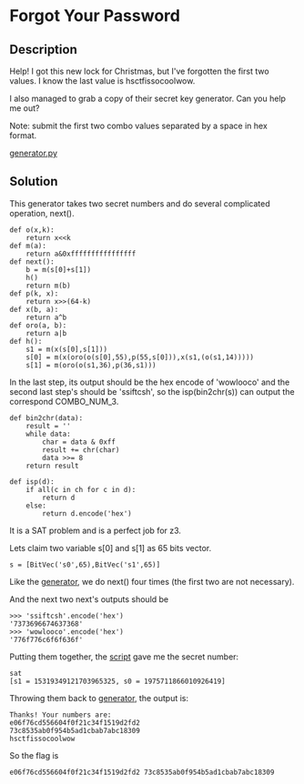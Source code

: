 # Forgot Your Password

## Description

Help! I got this new lock for Christmas, but I've forgotten the first two values. I know the last value is hsctfissocoolwow.

I also managed to grab a copy of their secret key generator. Can you help me out?

Note: submit the first two combo values separated by a space in hex format.

[generator.py](generator.py)

## Solution

This generator takes two secret numbers and do several complicated operation, next().
```
def o(x,k):
	return x<<k
def m(a):
	return a&0xffffffffffffffff
def next():
	b = m(s[0]+s[1])
	h()
	return m(b)
def p(k, x):
	return x>>(64-k)
def x(b, a):
	return a^b
def oro(a, b):
	return a|b
def h():
	s1 = m(x(s[0],s[1]))
	s[0] = m(x(oro(o(s[0],55),p(55,s[0])),x(s1,(o(s1,14)))))
	s[1] = m(oro(o(s1,36),p(36,s1)))
```

In the last step, its output should be the hex encode of 'wowlooco' and the second last step's should be 'ssiftcsh', so the isp(bin2chr(s)) can output the correspond COMBO_NUM_3.

```
def bin2chr(data):
    result = ''
    while data:
        char = data & 0xff
        result += chr(char)
        data >>= 8
    return result

def isp(d):
	if all(c in ch for c in d):
		return d
	else:
		return d.encode('hex')
```

It is a SAT problem and is a perfect job for z3.

Lets claim two variable s[0] and s[1] as 65 bits vector.

```
s = [BitVec('s0',65),BitVec('s1',65)]
```
Like the [generator](generator.py), we do next() four times (the first two are not necessary).

And the next two next's outputs should be
```
>>> 'ssiftcsh'.encode('hex')
'7373696674637368'
>>> 'wowlooco'.encode('hex')
'776f776c6f6f636f'
```
Putting them together, the [script](reverse.py) gave me the secret number:

```
sat
[s1 = 15319349121703965325, s0 = 1975711866010926419]
```
Throwing them back to [generator](generator.py), the output is:
```
Thanks! Your numbers are: 
e06f76cd556604f0f21c34f1519d2fd2
73c8535ab0f954b5ad1cbab7abc18309
hsctfissocoolwow
```
So the flag is
```
e06f76cd556604f0f21c34f1519d2fd2 73c8535ab0f954b5ad1cbab7abc18309
```
